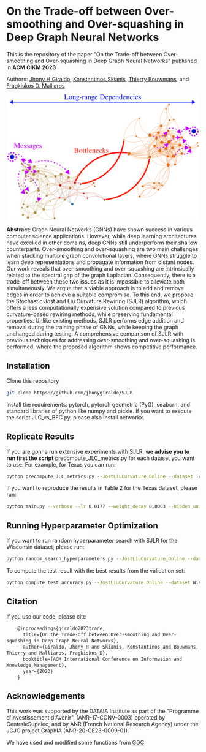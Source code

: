 # On the Trade-off between Over-smoothing and Over-squashing in Deep Graph Neural Networks

This is the repository of the paper "On the Trade-off between Over-smoothing and Over-squashing in Deep Graph Neural Networks" published in **ACM CIKM 2023**

Authors: [Jhony H Giraldo](https://sites.google.com/view/jhonygiraldo), [Konstantinos Skianis](http://y3nk0.github.io/), [Thierry Bouwmans](https://sites.google.com/site/thierrybouwmans/), and [Fragkiskos D. Malliaros](https://fragkiskos.me/)

<p align="center">
  <img width=500 src="./misc/oversquashing_oversmoothing.png?sanitize=true" />
</p>

**Abstract**: Graph Neural Networks (GNNs) have shown success in various computer science applications. However, while deep learning architectures have excelled in other domains, deep GNNs still underperform their shallow counterparts. Over-smoothing and over-squashing are two main challenges when stacking multiple graph convolutional layers, where GNNs struggle to learn deep representations and propagate information from distant nodes. Our work reveals that over-smoothing and over-squashing are intrinsically related to the spectral gap of the graph Laplacian. Consequently, there is a trade-off between these two issues as it is impossible to alleviate both simultaneously. We argue that a viable approach is to add and remove edges in order to achieve a suitable compromise. To this end, we propose the Stochastic Jost and Liu Curvature Rewiring (SJLR) algorithm, which offers a less computationally expensive solution compared to previous curvature-based rewiring methods, while preserving fundamental properties. Unlike existing methods, SJLR performs edge addition and removal during the training phase of GNNs, while keeping the graph unchanged during testing. A comprehensive comparison of SJLR with previous techniques for addressing over-smoothing and over-squashing is performed, where the proposed algorithm shows competitive performance.

## Installation

Clone this repository
```bash
git clone https://github.com/jhonygiraldo/SJLR
```

Install the requirements: pytorch, pytorch geometric (PyG), seaborn, and standard libraries of python like numpy and pickle. If you want to execute the script JLC_vs_BFC.py, please also install networkx.

## Replicate Results

If you are gonna run extensive experiments with SJLR, **we advise you to run first the script** precompute_JLC_metrics.py for each dataset you want to use. For example, for Texas you can run:

```bash
python precompute_JLC_metrics.py --JostLiuCurvature_Online --dataset Texas
```

If you want to reproduce the results in Table 2 for the Texas dataset, please run:

```bash
python main.py --verbose --lr 0.0177 --weight_decay 0.0003 --hidden_units 64 --n_layers_set 2 --dropout 0.5864 --JostLiuCurvature_Online --pA 0.4002 --pD 0.9487 --alpha 0.9005 --dataset Texas --GNN SGC
```

## Running Hyperparameter Optimization

If you want to run random hyperparameter search with SJLR for the Wisconsin dataset, please run:

```bash
python random_search_hyperparameters.py --JostLiuCurvature_Online --dataset Wisconsin --GNN SGC
```

To compute the test result with the best results from the validation set:

```bash
python compute_test_accuracy.py --JostLiuCurvature_Online --dataset Wisconsin --GNN SGC
```

## Citation

If you use our code, please cite

        @inproceedings{giraldo2023trade,
          title={On the Trade-off between Over-smoothing and Over-squashing in Deep Graph Neural Networks},
          author={Giraldo, Jhony H and Skianis, Konstantinos and Bouwmans, Thierry and Malliaros, Fragkiskos D},
          booktitle={ACM International Conference on Information and Knowledge Management},
          year={2023}
        }
        
## Acknowledgements

This work was supported by the DATAIA Institute as part of the "Programme d'Investissement d'Avenir", (ANR-17-CONV-0003) operated by CentraleSupelec, and by ANR (French National Research Agency) under the JCJC project GraphIA (ANR-20-CE23-0009-01).

We have used and modified some functions from [GDC](https://github.com/gasteigerjo/gdc)
